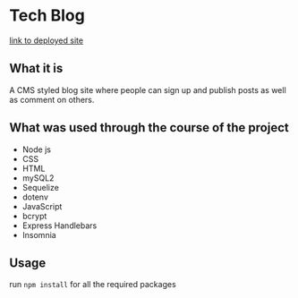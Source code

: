 
# Tech Blog

[link to deployed site](https://nickbanders-tech-blog.herokuapp.com/)

## What it is

A CMS styled blog site where people can sign up and publish posts as well as comment on others.

## What was used through the course of the project

* Node js
* CSS
* HTML
* mySQL2
* Sequelize
* dotenv
* JavaScript
* bcrypt
* Express Handlebars
* Insomnia

## Usage

run `npm install` for all the required packages
